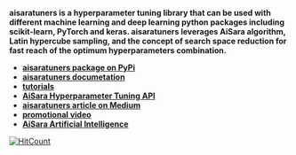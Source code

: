 **aisaratuners is a hyperparameter tuning library that can be used with different machine learning and deep learning python packages including scikit-learn, PyTorch and keras. aisaratuners leverages AiSara algorithm, Latin hypercube sampling, and the concept of search space reduction for fast reach of the optimum hyperparameters combination.**

* **[aisaratuners package on PyPi](https://pypi.org/project/aisaratuners/)**
* **[aisaratuners documetation](https://github.com/aisara-hub/aisaratuners/blob/master/docs/user%20guide.md)**
* **[tutorials](https://github.com/aisara-hub/aisaratuners/blob/master/docs/Tutorials.md)**
* **[AiSara Hyperparameter Tuning API](https://rapidapi.com/aisara-technology-aisara-technology-default/api/aisara-hyperparameter-tuning)**
* **[aisaratuners article on Medium](https://aisaradeepwadi.medium.com/advance-keras-hyperparameter-tuning-with-aisaratuners-library-78c488ab4d6a)**
* **[promotional video](https://www.youtube.com/watch?v=pFuyb7q28vg&feature=youtu.be&ab_channel=AiSaraEnquiry)**
* **[AiSara Artificial Intelligence](https://www.aisara.ai/)** 

[![HitCount](http://hits.dwyl.com/aisara-hub/aisaratuners.svg)](http://hits.dwyl.com/aisara-hub/aisaratuners)
